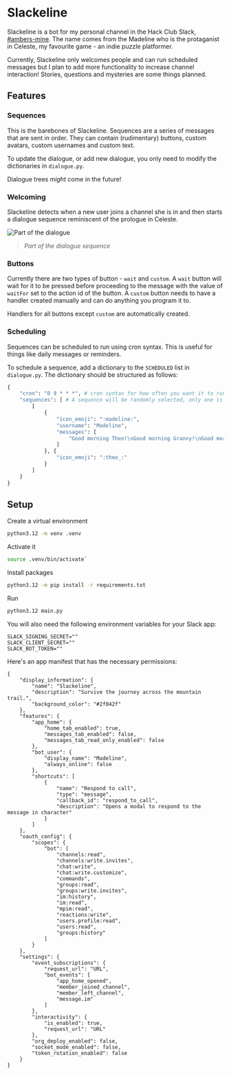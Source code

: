 # Slackeline

Slackeline is a bot for my personal channel in the Hack Club Slack, [#ambers-mine](https://hackclub.slack.com/archives/C06R5NKVCG5). The name comes from the Madeline who is the protaganist in Celeste, my favourite game - an indie puzzle platformer.

Currently, Slackeline only welcomes people and can run scheduled messages but I plan to add more functionality to increase channel interaction! Stories, questions and mysteries are some things planned.

## Features

### Sequences

This is the barebones of Slackeline. Sequences are a series of messages that are sent in order. They can contain (rudimentary) buttons, custom avatars, custom usernames and custom text.

To update the dialogue, or add new dialogue, you only need to modify the dictionaries in `dialogue.py`.

Dialogue trees _might_ come in the future!

### Welcoming

Slackeline detects when a new user joins a channel she is in and then starts a dialogue sequence reminiscent of the prologue in Celeste.

![Part of the dialogue](https://cloud-6cqevouz9-hack-club-bot.vercel.app/0image.png)
> _Part of the dialogue sequence_


### Buttons

Currently there are two types of button - `wait` and `custom`.
A `wait` button will wait for it to be pressed before proceeding to the message with the value of `waitFor` set to the action id of the button.
A `custom` button needs to have a handler created manually and can do anything you program it to.

Handlers for all buttons except `custom` are automatically created.

### Scheduling

Sequences can be scheduled to run using cron syntax. This is useful for things like daily messages or reminders.

To schedule a sequence, add a dictionary to the `SCHEDULED` list in `dialogue.py`.
The dictionary should be structured as follows:

```py
{
    "cron": "0 9 * * *", # cron syntax for how often you want it to run
    "sequences": [ # A sequence will be randomly selected, only one is necessary
        [
            {
                "icon_emoji": ":madeline:",
                "username": "Madeline",
                "messages": [
                    "Good morning Theo!\nGood morning Granny!\nGood morning Baddy"
                ]
            }, {
                "icon_emoji": ":theo_:"
            }
        ]
    ]
}
```

## Setup

Create a virtual environment
```sh
python3.12 -m venv .venv
```
Activate it
```sh
source .venv/bin/activate`
```
Install packages
```sh
python3.12 -m pip install -r requirements.txt
```
Run
```sh
python3.12 main.py
```

You will also need the following environment variables for your Slack app:

```
SLACK_SIGNING_SECRET=""
SLACK_CLIENT_SECRET=""
SLACK_BOT_TOKEN=""
```

Here's an app manifest that has the necessary permissions:

```
{
    "display_information": {
        "name": "Slackeline",
        "description": "Survive the journey across the mountain trail.",
        "background_color": "#2f042f"
    },
    "features": {
        "app_home": {
            "home_tab_enabled": true,
            "messages_tab_enabled": false,
            "messages_tab_read_only_enabled": false
        },
        "bot_user": {
            "display_name": "Madeline",
            "always_online": false
        },
        "shortcuts": [
            {
                "name": "Respond to call",
                "type": "message",
                "callback_id": "respond_to_call",
                "description": "Opens a modal to respond to the message in character"
            }
        ]
    },
    "oauth_config": {
        "scopes": {
            "bot": [
                "channels:read",
                "channels:write.invites",
                "chat:write",
                "chat:write.customize",
                "commands",
                "groups:read",
                "groups:write.invites",
                "im:history",
                "im:read",
                "mpim:read",
                "reactions:write",
                "users.profile:read",
                "users:read",
                "groups:history"
            ]
        }
    },
    "settings": {
        "event_subscriptions": {
            "request_url": "URL",
            "bot_events": [
                "app_home_opened",
                "member_joined_channel",
                "member_left_channel",
                "message.im"
            ]
        },
        "interactivity": {
            "is_enabled": true,
            "request_url": "URL"
        },
        "org_deploy_enabled": false,
        "socket_mode_enabled": false,
        "token_rotation_enabled": false
    }
}
```

